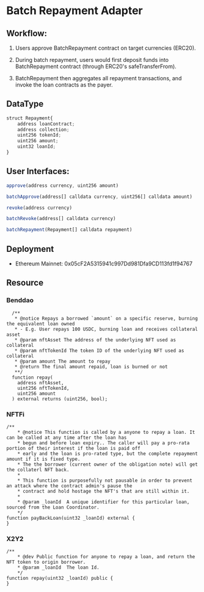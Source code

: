 # Batch Repayment Adapter

## Workflow:

1. Users approve BatchRepayment contract on target currencies (ERC20).

2. During batch repayment, users would first deposit funds into BatchRepayment contract (through ERC20's safeTransferFrom).

3. BatchRepayment then aggregates all repayment transactions, and invoke the loan contracts as the payer.

## DataType

```js
struct Repayment{
    address loanContract;
    address collection;
    uint256 tokenId;
    uint256 amount;
    uint32 loanId;
}
```

## User Interfaces:

```js
approve(address currency, uint256 amount)
```

```js
batchApprove(address[] calldata currency, uint256[] calldata amount)
```

```js
revoke(address currency)
```

```js
batchRevoke(address[] calldata currency)
```

```js
batchRepayment(Repayment[] calldata repayment)
```

## Deployment

- Ethereum Mainnet: 0x05cF2A5315941c997Dd981Dfa9CD113fd1f94767

## Resource

### Benddao

```
  /**
   * @notice Repays a borrowed `amount` on a specific reserve, burning the equivalent loan owned
   * - E.g. User repays 100 USDC, burning loan and receives collateral asset
   * @param nftAsset The address of the underlying NFT used as collateral
   * @param nftTokenId The token ID of the underlying NFT used as collateral
   * @param amount The amount to repay
   * @return The final amount repaid, loan is burned or not
   **/
  function repay(
    address nftAsset,
    uint256 nftTokenId,
    uint256 amount
  ) external returns (uint256, bool);
  ```

### NFTFi

```
/**
    * @notice This function is called by a anyone to repay a loan. It can be called at any time after the loan has
    * begun and before loan expiry.. The caller will pay a pro-rata portion of their interest if the loan is paid off
    * early and the loan is pro-rated type, but the complete repayment amount if it is fixed type.
    * The the borrower (current owner of the obligation note) will get the collaterl NFT back.
    *
    * This function is purposefully not pausable in order to prevent an attack where the contract admin's pause the
    * contract and hold hostage the NFT's that are still within it.
    *
    * @param _loanId  A unique identifier for this particular loan, sourced from the Loan Coordinator.
    */
function payBackLoan(uint32 _loanId) external {
}
```

### X2Y2

```
/**
    * @dev Public function for anyone to repay a loan, and return the NFT token to origin borrower.
    * @param _loanId  The loan Id.
    */
function repay(uint32 _loanId) public {
}
```